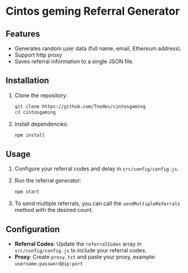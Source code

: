 # Cintos geming Referral Generator

## Features
- Generates random user data (full name, email, Ethereum address).
- Support http proxy
- Saves referral information to a single JSON file.

## Installation

1. Clone the repository:
   ```bash
   git clone https://github.com/Tnodes/cintosgaming
   cd cintosgaming
   ```

2. Install dependencies:
   ```bash
   npm install
   ```

## Usage

1. Configure your referral codes and delay in `src/config/config.js`.
2. Run the referral generator:
   ```bash
   npm start
   ```

3. To send multiple referrals, you can call the `sendMultipleReferrals` method with the desired count.

## Configuration
- **Referral Codes**: Update the `referralCodes` array in `src/config/config.js` to include your referral codes.
- **Proxy**: Create `proxy.txt` and paste your proxy, example:
`username:password@ip:port`